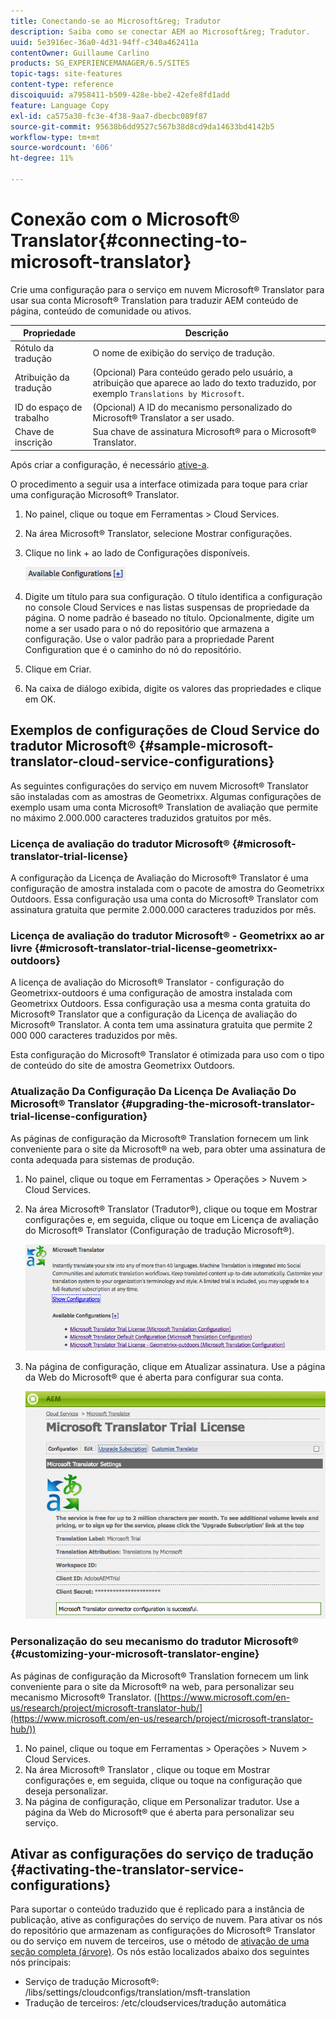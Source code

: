 ```yaml
---
title: Conectando-se ao Microsoft&reg; Tradutor
description: Saiba como se conectar AEM ao Microsoft&reg; Tradutor.
uuid: 5e3916ec-36a0-4d31-94ff-c340a462411a
contentOwner: Guillaume Carlino
products: SG_EXPERIENCEMANAGER/6.5/SITES
topic-tags: site-features
content-type: reference
discoiquuid: a7958411-b509-428e-bbe2-42efe8fd1add
feature: Language Copy
exl-id: ca575a30-fc3e-4f38-9aa7-dbecbc089f87
source-git-commit: 95638b6dd9527c567b38d8cd9da14633bd4142b5
workflow-type: tm+mt
source-wordcount: '606'
ht-degree: 11%

---
```


# Conexão com o Microsoft® Translator{#connecting-to-microsoft-translator}

Crie uma configuração para o serviço em nuvem Microsoft® Translator para usar sua conta Microsoft® Translation para traduzir AEM conteúdo de página, conteúdo de comunidade ou ativos.

| Propriedade | Descrição |
|---|---|
| Rótulo da tradução | O nome de exibição do serviço de tradução. |
| Atribuição da tradução | (Opcional) Para conteúdo gerado pelo usuário, a atribuição que aparece ao lado do texto traduzido, por exemplo `Translations by Microsoft`. |
| ID do espaço de trabalho | (Opcional) A ID do mecanismo personalizado do Microsoft® Translator a ser usado. |
| Chave de inscrição | Sua chave de assinatura Microsoft® para o Microsoft® Translator. |

Após criar a configuração, é necessário [ative-a](/help/sites-administering/tc-msconf.md#activating-the-translator-service-configurations).

O procedimento a seguir usa a interface otimizada para toque para criar uma configuração Microsoft® Translator.

1. No painel, clique ou toque em Ferramentas > Cloud Services.
1. Na área Microsoft® Translator, selecione Mostrar configurações.
1. Clique no link + ao lado de Configurações disponíveis.

   ![chlimage_1-382](assets/chlimage_1-382.png)

1. Digite um título para sua configuração. O título identifica a configuração no console Cloud Services e nas listas suspensas de propriedade da página. O nome padrão é baseado no título. Opcionalmente, digite um nome a ser usado para o nó do repositório que armazena a configuração. Use o valor padrão para a propriedade Parent Configuration que é o caminho do nó do repositório.
1. Clique em Criar.
1. Na caixa de diálogo exibida, digite os valores das propriedades e clique em OK.

## Exemplos de configurações de Cloud Service do tradutor Microsoft® {#sample-microsoft-translator-cloud-service-configurations}

As seguintes configurações do serviço em nuvem Microsoft® Translator são instaladas com as amostras de Geometrixx. Algumas configurações de exemplo usam uma conta Microsoft® Translation de avaliação que permite no máximo 2.000.000 caracteres traduzidos gratuitos por mês.

### Licença de avaliação do tradutor Microsoft® {#microsoft-translator-trial-license}

A configuração da Licença de Avaliação do Microsoft® Translator é uma configuração de amostra instalada com o pacote de amostra do Geometrixx Outdoors. Essa configuração usa uma conta do Microsoft® Translator com assinatura gratuita que permite 2.000.000 caracteres traduzidos por mês.

### Licença de avaliação do tradutor Microsoft® - Geometrixx ao ar livre {#microsoft-translator-trial-license-geometrixx-outdoors}

A licença de avaliação do Microsoft® Translator - configuração do Geometrixx-outdoors é uma configuração de amostra instalada com Geometrixx Outdoors. Essa configuração usa a mesma conta gratuita do Microsoft® Translator que a configuração da Licença de avaliação do Microsoft® Translator. A conta tem uma assinatura gratuita que permite 2 000 000 caracteres traduzidos por mês.

Esta configuração do Microsoft® Translator é otimizada para uso com o tipo de conteúdo do site de amostra Geometrixx Outdoors.

### Atualização Da Configuração Da Licença De Avaliação Do Microsoft® Translator {#upgrading-the-microsoft-translator-trial-license-configuration}

As páginas de configuração da Microsoft® Translation fornecem um link conveniente para o site da Microsoft® na web, para obter uma assinatura de conta adequada para sistemas de produção.

1. No painel, clique ou toque em Ferramentas > Operações > Nuvem > Cloud Services.
1. Na área Microsoft® Translator (Tradutor®), clique ou toque em Mostrar configurações e, em seguida, clique ou toque em Licença de avaliação do Microsoft® Translator (Configuração de tradução Microsoft®).

   ![chlimage_1-383](assets/chlimage_1-383.png)

1. Na página de configuração, clique em Atualizar assinatura. Use a página da Web do Microsoft® que é aberta para configurar sua conta.

   ![chlimage_1-384](assets/chlimage_1-384.png)

### Personalização do seu mecanismo do tradutor Microsoft® {#customizing-your-microsoft-translator-engine}

As páginas de configuração da Microsoft® Translation fornecem um link conveniente para o site da Microsoft® na web, para personalizar seu mecanismo Microsoft® Translator. ([https://www.microsoft.com/en-us/research/project/microsoft-translator-hub/](https://www.microsoft.com/en-us/research/project/microsoft-translator-hub/))

1. No painel, clique ou toque em Ferramentas > Operações > Nuvem > Cloud Services.
1. Na área Microsoft® Translator , clique ou toque em Mostrar configurações e, em seguida, clique ou toque na configuração que deseja personalizar.
1. Na página de configuração, clique em Personalizar tradutor. Use a página da Web do Microsoft® que é aberta para personalizar seu serviço.

## Ativar as configurações do serviço de tradução {#activating-the-translator-service-configurations}

Para suportar o conteúdo traduzido que é replicado para a instância de publicação, ative as configurações do serviço de nuvem. Para ativar os nós do repositório que armazenam as configurações do Microsoft® Translator ou do serviço em nuvem de terceiros, use o método de [ativação de uma seção completa (árvore)](/help/sites-authoring/publishing-pages.md#publishing-and-unpublishing-a-tree). Os nós estão localizados abaixo dos seguintes nós principais:

* Serviço de tradução Microsoft®: /libs/settings/cloudconfigs/translation/msft-translation
* Tradução de terceiros: /etc/cloudservices/tradução automática
